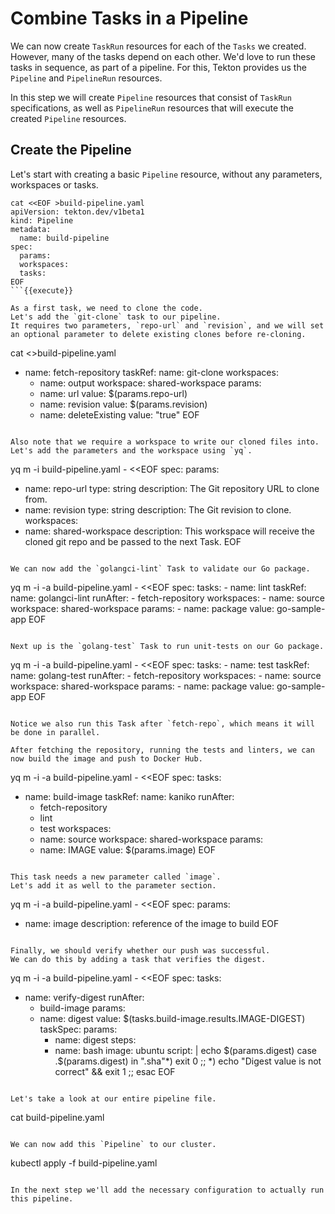 # Combine Tasks in a Pipeline

We can now create `TaskRun` resources for each of the `Tasks` we created.
However, many of the tasks depend on each other.
We'd love to run these tasks in sequence, as part of a pipeline.
For this, Tekton provides us the `Pipeline` and `PipelineRun` resources.

In this step we will create `Pipeline` resources that consist of `TaskRun` specifications, as well as `PipelineRun` resources that will execute the created `Pipeline` resources.

## Create the Pipeline

Let's start with creating a basic `Pipeline` resource, without any parameters, workspaces or tasks.

```
cat <<EOF >build-pipeline.yaml
apiVersion: tekton.dev/v1beta1
kind: Pipeline
metadata:
  name: build-pipeline
spec:
  params:
  workspaces:
  tasks:
EOF
```{{execute}}

As a first task, we need to clone the code.
Let's add the `git-clone` task to our pipeline.
It requires two parameters, `repo-url` and `revision`, and we will set an optional parameter to delete existing clones before re-cloning.

```
cat <<EOF >>build-pipeline.yaml
  - name: fetch-repository
    taskRef:
      name: git-clone
    workspaces:
    - name: output
      workspace: shared-workspace
    params:
    - name: url
      value: \$(params.repo-url)
    - name: revision
      value: \$(params.revision)
    - name: deleteExisting
      value: "true"
EOF
```{{execute}}

Also note that we require a workspace to write our cloned files into.
Let's add the parameters and the workspace using `yq`.

```
yq m -i build-pipeline.yaml - <<EOF
spec:
  params:
  - name: repo-url
    type: string
    description: The Git repository URL to clone from.
  - name: revision
    type: string
    description: The Git revision to clone.
  workspaces:
  - name: shared-workspace
    description: This workspace will receive the cloned git repo and be passed to the next Task.
EOF
```{{execute}}

We can now add the `golangci-lint` Task to validate our Go package.

```
yq m -i -a build-pipeline.yaml - <<EOF
spec:
  tasks:
    - name: lint
      taskRef:
        name: golangci-lint
      runAfter:
        - fetch-repository
      workspaces:
        - name: source
          workspace: shared-workspace
      params:
        - name: package
          value: go-sample-app
EOF
```{{execute}}

Next up is the `golang-test` Task to run unit-tests on our Go package.

```
yq m -i -a build-pipeline.yaml - <<EOF
spec:
  tasks:
    - name: test
      taskRef:
        name: golang-test
      runAfter:
        - fetch-repository
      workspaces:
        - name: source
          workspace: shared-workspace
      params:
        - name: package
          value: go-sample-app
EOF
```{{execute}}

Notice we also run this Task after `fetch-repo`, which means it will be done in parallel.

After fetching the repository, running the tests and linters, we can now build the image and push to Docker Hub.

```
yq m -i -a build-pipeline.yaml - <<EOF
spec:
  tasks:
  - name: build-image
    taskRef:
      name: kaniko
    runAfter:
    - fetch-repository
    - lint
    - test
    workspaces:
    - name: source
      workspace: shared-workspace
    params:
    - name: IMAGE
      value: \$(params.image)
EOF
```{{execute}}

This task needs a new parameter called `image`.
Let's add it as well to the parameter section.

```
yq m -i -a build-pipeline.yaml - <<EOF
spec:
  params:
  - name: image
    description: reference of the image to build
EOF
```{{execute}}

Finally, we should verify whether our push was successful.
We can do this by adding a task that verifies the digest.

```
yq m -i -a build-pipeline.yaml - <<EOF
spec:
  tasks:
  - name: verify-digest
    runAfter:
    - build-image
    params:
    - name: digest
      value: \$(tasks.build-image.results.IMAGE-DIGEST)
    taskSpec:
      params:
      - name: digest
      steps:
      - name: bash
        image: ubuntu
        script: |
          echo \$(params.digest)
          case .\$(params.digest) in
            ".sha"*) exit 0 ;;
            *)       echo "Digest value is not correct" && exit 1 ;;
          esac
EOF
```{{execute}}

Let's take a look at our entire pipeline file.

```
cat build-pipeline.yaml
```{{execute}}

We can now add this `Pipeline` to our cluster.

```
kubectl apply -f build-pipeline.yaml
```{{execute}}

In the next step we'll add the necessary configuration to actually run this pipeline.
